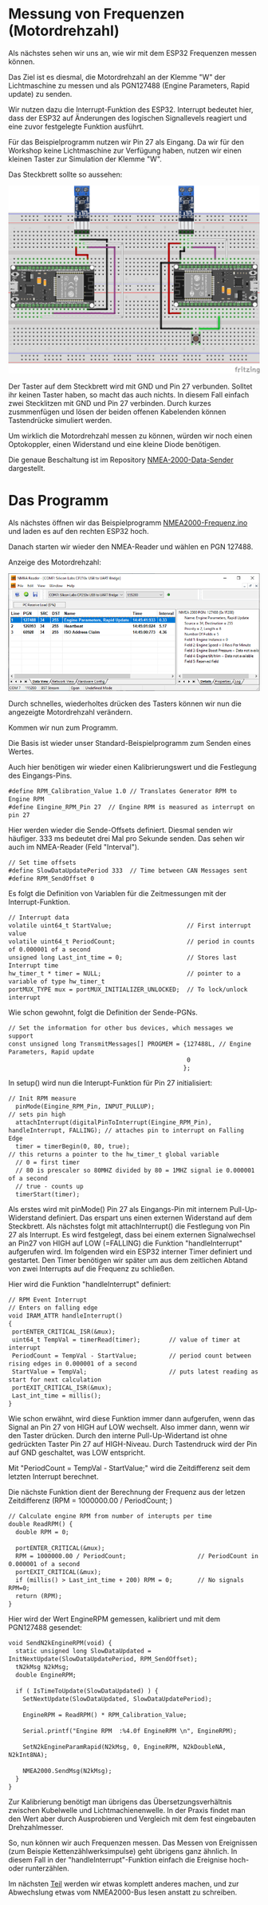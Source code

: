 # Messung von Frequenzen (Motordrehzahl)

Als nächstes sehen wir uns an, wie wir mit dem ESP32 Frequenzen messen können.

Das Ziel ist es diesmal, die Motordrehzahl an der Klemme "W" der Lichtmaschine zu messen und als PGN127488 (Engine Parameters, Rapid update) zu senden.
    
Wir nutzen dazu die Interrupt-Funktion des ESP32. Interrupt bedeutet hier, dass der ESP32 auf Änderungen des logischen Signallevels reagiert und eine zuvor festgelegte Funktion ausführt. 

Für das Beispielprogramm nutzen wir Pin 27 als Eingang. Da wir für den Workshop keine Lichtmaschine zur Verfügung haben, nutzen wir einen kleinen Taster zur Simulation der Klemme "W".

Das Steckbrett sollte so aussehen:

![Steckbrett-Frequenz](https://github.com/AK-Homberger/NMEA2000-Workshop/blob/main/Bilder/NMEA2000-Frequenz_Steckplatine.png)

Der Taster auf dem Steckbrett wird mit GND und Pin 27 verbunden. Solltet ihr keinen Taster haben, so macht das auch nichts. In diesem Fall einfach zwei Stecklitzen mit GND und Pin 27 verbinden. Durch kurzes zusmmenfügen und lösen der beiden offenen Kabelenden können Tastendrücke simuliert werden.

Um wirklich die Motordrehzahl messen zu können, würden wir noch einen Optokoppler, einen Widerstand und eine kleine Diode benötigen.

Die genaue Beschaltung ist im Repository [NMEA-2000-Data-Sender](https://github.com/AK-Homberger/NMEA2000-Data-Sender) dargestellt.


# Das Programm

Als nächstes öffnen wir das Beispielprogramm [NMEA2000-Frequenz.ino](https://github.com/AK-Homberger/NMEA2000-Workshop/blob/main/NMEA2000-Frequenz/NMEA2000-Frequenz.ino) und laden es auf den rechten ESP32 hoch.

Danach starten wir wieder den NMEA-Reader und wählen en PGN 127488.

Anzeige des Motordrehzahl:

![NMEA-Reader7](https://github.com/AK-Homberger/NMEA2000-Workshop/blob/main/Bilder/NMEAReader-7.png)

Durch schnelles, wiederholtes drücken des Tasters können wir nun die angezeigte Motordrehzahl verändern.

Kommen wir nun zum Programm.

Die Basis ist wieder unser Standard-Beispielprogramm zum Senden eines Wertes.

Auch hier benötigen wir wieder einen Kalibrierungswert und die Festlegung des Eingangs-Pins.
```
#define RPM_Calibration_Value 1.0 // Translates Generator RPM to Engine RPM 
#define Eingine_RPM_Pin 27  // Engine RPM is measured as interrupt on pin 27
```

Hier werden wieder die Sende-Offsets definiert. Diesmal senden wir häufiger. 333 ms bedeutet drei Mal pro Sekunde senden. Das sehen wir auch im NMEA-Reader (Feld "Interval").
```
// Set time offsets
#define SlowDataUpdatePeriod 333  // Time between CAN Messages sent
#define RPM_SendOffset 0
```

Es folgt die Definition von Variablen für die Zeitmessungen mit der Interrupt-Funktion.

```
// Interrupt data
volatile uint64_t StartValue;                     // First interrupt value
volatile uint64_t PeriodCount;                    // period in counts of 0.000001 of a second
unsigned long Last_int_time = 0;                  // Stores last Interrupt time
hw_timer_t * timer = NULL;                        // pointer to a variable of type hw_timer_t
portMUX_TYPE mux = portMUX_INITIALIZER_UNLOCKED;  // To lock/unlock interrupt
```

Wie schon gewohnt, folgt die Definition der Sende-PGNs.
```
// Set the information for other bus devices, which messages we support
const unsigned long TransmitMessages[] PROGMEM = {127488L, // Engine Parameters, Rapid update                                                  
                                                  0
                                                 };
```

In setup() wird nun die Interupt-Funktion für Pin 27 initialisiert:

```
// Init RPM measure
  pinMode(Eingine_RPM_Pin, INPUT_PULLUP);                                            // sets pin high
  attachInterrupt(digitalPinToInterrupt(Eingine_RPM_Pin), handleInterrupt, FALLING); // attaches pin to interrupt on Falling Edge
  timer = timerBegin(0, 80, true);                                                   // this returns a pointer to the hw_timer_t global variable
  // 0 = first timer
  // 80 is prescaler so 80MHZ divided by 80 = 1MHZ signal ie 0.000001 of a second
  // true - counts up
  timerStart(timer);   
 ```
 
Als erstes wird mit pinMode() Pin 27 als Eingangs-Pin mit internem Pull-Up-Widerstand definiert. Das erspart uns einen externen Widerstand auf dem Steckbrett.
Als nächstes folgt mit attachInterrupt() die Festlegung von Pin 27 als Interrupt. Es wird festgelegt, dass bei einem externen Signalwechsel an Pin27 von HIGH auf LOW (=FALLING) die Funktion "handleInterrupt" aufgerufen wird.
Im folgenden wird ein ESP32 interner Timer definiert und gestartet. Den Timer benötigen wir später um aus dem zeitlichen Abtand von zwei Interrupts auf die Frequenz zu schließen.

Hier wird die Funktion "handleInterrupt" definiert:
 
 ```
// RPM Event Interrupt
// Enters on falling edge
void IRAM_ATTR handleInterrupt()
{
  portENTER_CRITICAL_ISR(&mux);
  uint64_t TempVal = timerRead(timer);        // value of timer at interrupt
  PeriodCount = TempVal - StartValue;         // period count between rising edges in 0.000001 of a second
  StartValue = TempVal;                       // puts latest reading as start for next calculation
  portEXIT_CRITICAL_ISR(&mux);
  Last_int_time = millis();
}
```
Wie schon erwähnt, wird diese Funktion immer dann aufgerufen, wenn das Signal an Pin 27 von HIGH auf LOW wechselt. Also immer dann, wenn wir den Taster drücken. Durch den interne Pull-Up-Widertand ist ohne gedrückten Taster Pin 27 auf HIGH-Niveau. Durch Tastendruck wird der Pin auf GND geschaltet, was LOW entspricht.

Mit "PeriodCount = TempVal - StartValue;" wird die Zeitdifferenz seit dem letzten Interrupt berechnet.


Die nächste Funktion dient der Berechnung der Frequenz aus der letzen Zeitdifferenz (RPM = 1000000.00 / PeriodCount; )
```
// Calculate engine RPM from number of interupts per time
double ReadRPM() {
  double RPM = 0;

  portENTER_CRITICAL(&mux);
  RPM = 1000000.00 / PeriodCount;                    // PeriodCount in 0.000001 of a second
  portEXIT_CRITICAL(&mux);
  if (millis() > Last_int_time + 200) RPM = 0;       // No signals RPM=0;
  return (RPM);
}

```

Hier wird der Wert EngineRPM gemessen, kalibriert und mit dem PGN127488 gesendet:

```
void SendN2kEngineRPM(void) {
  static unsigned long SlowDataUpdated = InitNextUpdate(SlowDataUpdatePeriod, RPM_SendOffset);
  tN2kMsg N2kMsg;
  double EngineRPM;
  
  if ( IsTimeToUpdate(SlowDataUpdated) ) {
    SetNextUpdate(SlowDataUpdated, SlowDataUpdatePeriod);

    EngineRPM = ReadRPM() * RPM_Calibration_Value;
    
    Serial.printf("Engine RPM  :%4.0f EngineRPM \n", EngineRPM);

    SetN2kEngineParamRapid(N2kMsg, 0, EngineRPM, N2kDoubleNA, N2kInt8NA);

    NMEA2000.SendMsg(N2kMsg);
  }
}
```
Zur Kalibrierung benötigt man übrigens das Übersetzungsverhältnis zwischen Kubelwelle und Lichtmachienenwelle. In der Praxis findet man den Wert aber durch Ausprobieren und Vergleich mit dem fest eingebauten Drehzahlmesser.

So, nun können wir auch Frequenzen messen. Das Messen von Ereignissen (zum Beispie Kettenzählwerksimpulse) geht übrigens ganz ähnlich. In diesem Fall in der "handleInterrupt"-Funktion einfach die Ereignise hoch- oder runterzählen.

Im nächsten [Teil](https://github.com/AK-Homberger/NMEA2000-Workshop/blob/main/ReadPGNs.md) werden wir etwas komplett anderes machen, und zur Abwechslung etwas vom NMEA2000-Bus lesen anstatt zu schreiben.


